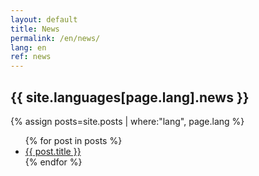 ```yaml
---
layout: default
title: News
permalink: /en/news/
lang: en
ref: news
---
```


<h2>{{ site.languages[page.lang].news }}</h2>

{% assign posts=site.posts | where:"lang", page.lang %}
<ul>
{% for post in posts %}
    <li>
        <a href="{{ post.url | absolute_url }}">{{ post.title }}</a>
    </li>
{% endfor %}
</ul>

